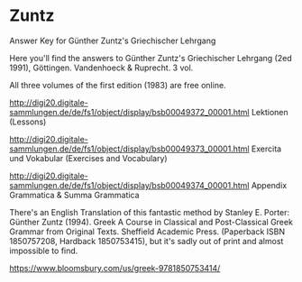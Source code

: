 # Zuntz

Answer Key for Günther Zuntz's Griechischer Lehrgang

Here you'll find the answers to Günther Zuntz's Griechischer Lehrgang (2ed 1991), Göttingen. Vandenhoeck & Ruprecht. 3 vol.

All three volumes of the first edition (1983) are free online.

http://digi20.digitale-sammlungen.de/de/fs1/object/display/bsb00049372_00001.html Lektionen (Lessons)

http://digi20.digitale-sammlungen.de/de/fs1/object/display/bsb00049373_00001.html Exercita und Vokabular (Exercises and Vocabulary)

http://digi20.digitale-sammlungen.de/de/fs1/object/display/bsb00049374_00001.html Appendix Grammatica & Summa Grammatica

There's an English Translation of this fantastic method by Stanley E. Porter: Günther Zuntz (1994). Greek A Course in Classical and Post-Classical Greek Grammar from Original Texts. Sheffield Academic Press. (Paperback ISBN 1850757208, Hardback 1850753415), but it's sadly out of print and almost impossible to find.

https://www.bloomsbury.com/us/greek-9781850753414/

